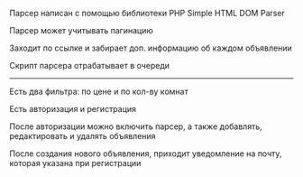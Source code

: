 <p>Парсер написан с помощью библиотеки PHP Simple HTML DOM Parser</p>
<p>Парсер может учитывать пагинацию</p>
<p>Заходит по ссылке и забирает доп. информацию об каждом объявлении</p>
<p>Скрипт парсера отрабатывает в очереди</p>
<hr>
<p>Есть два фильтра: по цене и по кол-ву комнат</p>
<p>Есть авторизация и регистрация</p>
<p>После авторизации можно включить парсер, а также добавлять, редактировать и удалять объявления</p>
<p>После создания нового объявления, приходит уведомление на почту, которая указана при регистрации</p>
<p></p>
